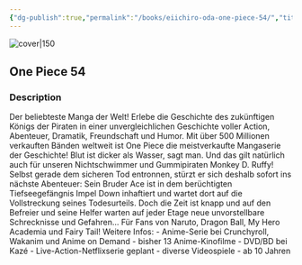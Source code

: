```yaml
---
{"dg-publish":true,"permalink":"/books/eiichiro-oda-one-piece-54/","title":"\"One Piece 54\"","tags":["Fantasy","manga","pirate"]}
---
```




![cover|150](http://books.google.com/books/content?id=PhvRCgAAQBAJ&printsec=frontcover&img=1&zoom=1&edge=curl&source=gbs_api)

## One Piece 54

### Description

Der beliebteste Manga der Welt! Erlebe die Geschichte des zukünftigen Königs der Piraten in einer unvergleichlichen Geschichte voller Action, Abenteuer, Dramatik, Freundschaft und Humor. Mit über 500 Millionen verkauften Bänden weltweit ist One Piece die meistverkaufte Mangaserie der Geschichte! Blut ist dicker als Wasser, sagt man. Und das gilt natürlich auch für unseren Nichtschwimmer und Gummipiraten Monkey D. Ruffy! Selbst gerade dem sicheren Tod entronnen, stürzt er sich deshalb sofort ins nächste Abenteuer: Sein Bruder Ace ist in dem berüchtigten Tiefseegefängnis Impel Down inhaftiert und wartet dort auf die Vollstreckung seines Todesurteils. Doch die Zeit ist knapp und auf den Befreier und seine Helfer warten auf jeder Etage neue unvorstellbare Schrecknisse und Gefahren... Für Fans von Naruto, Dragon Ball, My Hero Academia und Fairy Tail! Weitere Infos: - Anime-Serie bei Crunchyroll, Wakanim und Anime on Demand - bisher 13 Anime-Kinofilme - DVD/BD bei Kazé - Live-Action-Netflixserie geplant - diverse Videospiele - ab 10 Jahren
```